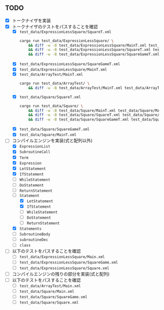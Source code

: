 ## TODO
- [x] トークナイザを実装
- [x] トークナイザのテストをパスすることを確認
    - [x] `test_data/ExpressionLessSquare/SquareT.xml`
        ```sh
        cargo run test_data/ExpressionLessSquare/ \
            && diff -w -B test_data/ExpressionLessSquare/MainT.xml test_data/ExpressionLessSquare/Main.gen.xml \
            && diff -w -B test_data/ExpressionLessSquare/SquareT.xml test_data/ExpressionLessSquare/Square.gen.xml \
            && diff -w -B test_data/ExpressionLessSquare/SquareGameT.xml test_data/ExpressionLessSquare/SquareGame.gen.xml 
        ```
    - [x] `test_data/ExpressionLessSquare/SquareGameT.xml`
    - [x] `test_data/ExpressionLessSquare/MainT.xml`
    - [x] `test_data/ArrayTest/MainT.xml`
        ```sh
        cargo run test_data/ArrayTest/ \
            && diff -w -B test_data/ArrayTest/MainT.xml test_data/ArrayTest/Main.gen.xml
        ```
    - [x] `test_data/Square/SquareT.xml`
        ```sh
        cargo run test_data/Square/ \
            && diff -w -B test_data/Square/MainT.xml test_data/Square/Main.gen.xml \
            && diff -w -B test_data/Square/SquareT.xml test_data/Square/Square.gen.xml \
            && diff -w -B test_data/Square/SquareGameT.xml test_data/Square/SquareGame.gen.xml 
        ```
    - [x] `test_data/Square/SquareGameT.xml`
    - [x] `test_data/Square/MainT.xml`
- [ ] コンパイルエンジンを実装(式と配列以外)
    - [x] `ExpressionList`
    - [x] `SubroutineCall`
    - [x] `Term`
    - [x] `Expression`
    - [x] `LetStatement`
    - [x] `IfStatement`
    - [ ] `WhileStatement`
    - [ ] `DoStatement`
    - [ ] `ReturnStatement`
    - [ ] `Statement`
        - [x] `LetStatement`
        - [x] `IfStatement`
        - [ ] `WhileStatement`
        - [ ] `DoStatement`
        - [ ] `ReturnStatement`
    - [x] `Statements`
    - [ ] `SubroutineBody`
    - [ ] `subroutineDec`
    - [ ] `class`
- [ ] 以下のテストをパスすることを確認
    - [ ] `test_data/ExpressionLessSquare/Main.xml`
    - [ ] `test_data/ExpressionLessSquare/SquareGame.xml`
    - [ ] `test_data/ExpressionLessSquare/Square.xml`
- [ ] コンパイルエンジンの残りの部分を実装(式と配列)
- [ ] 以下のテストをパスすることを確認
    - [ ] `test_data/ArrayTest/Main.xml`
    - [ ] `test_data/Square/Main.xml`
    - [ ] `test_data/Square/SquareGame.xml`
    - [ ] `test_data/Square/Square.xml`
